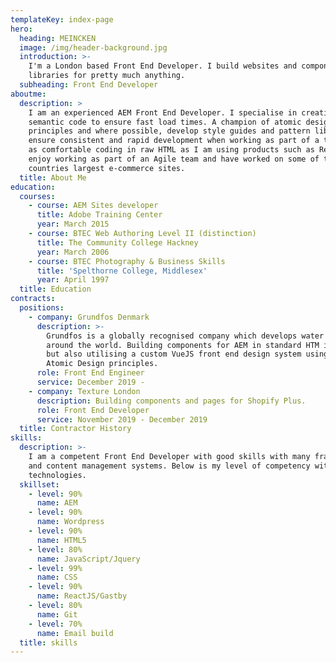 ```yaml
---
templateKey: index-page
hero:
  heading: MEINCKEN
  image: /img/header-background.jpg
  introduction: >-
    I'm a London based Front End Developer. I build websites and component
    libraries for pretty much anything.
  subheading: Front End Developer
aboutme:
  description: >
    I am an experienced AEM Front End Developer. I specialise in creating clean
    semantic code to ensure fast load times. A champion of atomic design
    principles and where possible, develop style guides and pattern libraries to
    ensure consistent and rapid development when working as part of a team. I am
    as comfortable coding in raw HTML as I am using products such as React. I
    enjoy working as part of an Agile team and have worked on some of the
    countries largest e-commerce sites.
  title: About Me
education:
  courses:
    - course: AEM Sites developer
      title: Adobe Training Center
      year: March 2015
    - course: BTEC Web Authoring Level II (distinction)
      title: The Community College Hackney
      year: March 2006
    - course: BTEC Photography & Business Skills
      title: 'Spelthorne College, Middlesex'
      year: April 1997
  title: Education
contracts:
  positions:
    - company: Grundfos Denmark
      description: >-
        Grundfos is a globally recognised company which develops water solutions
        around the world. Building components for AEM in standard HTM in Sightly
        but also utilising a custom VueJS front end design system using BEM
        Atomic Design principles.
      role: Front End Engineer
      service: December 2019 -
    - company: Texture London
      description: Building components and pages for Shopify Plus.
      role: Front End Developer
      service: November 2019 - December 2019
  title: Contractor History
skills:
  description: >-
    I am a competent Front End Developer with good skills with many frameworks
    and content management systems. Below is my level of competency with various
    technologies.
  skillset:
    - level: 90%
      name: AEM
    - level: 90%
      name: Wordpress
    - level: 90%
      name: HTML5
    - level: 80%
      name: JavaScript/Jquery
    - level: 99%
      name: CSS
    - level: 90%
      name: ReactJS/Gastby
    - level: 80%
      name: Git
    - level: 70%
      name: Email build
  title: skills
---
```


